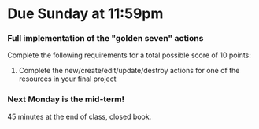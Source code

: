 # Due Sunday at 11:59pm

### Full implementation of the "golden seven" actions

Complete the following requirements for a total possible score of 10 points:

1. Complete the new/create/edit/update/destroy actions for one of the resources in your final project

### Next Monday is the mid-term!

45 minutes at the end of class, closed book.
